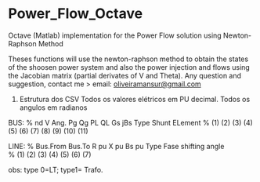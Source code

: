 # Power_Flow_Octave
Octave (Matlab) implementation for the Power Flow solution using Newton-Raphson Method

Theses functions will use the newton-raphson method to obtain the states of the shoosen power system and also the power injection and flows using the Jacobian matrix (partial derivates of V and Theta).
Any question and suggestion, contact me > email: oliveiramansur@gmail.com

  1. Estrutura dos CSV
Todos os valores elétricos em PU decimal. Todos os angulos em radianos

BUS: % nd   V    Ang.    Pg      Qg      PL      QL      Gs       jBs    Type    Shunt ELement
     % (1) (2)   (3)     (4)     (5)     (6)     (7)     (8)      (9)    (10)        (11)
     
     
     
     
LINE: % Bus.From   Bus.To    R pu    X pu      Bs pu      Type      Fase shifting angle     
      % (1)         (2)      (3)     (4)        (5)        (6)             (7)     
      
 obs: type 0=LT; type1= Trafo.
